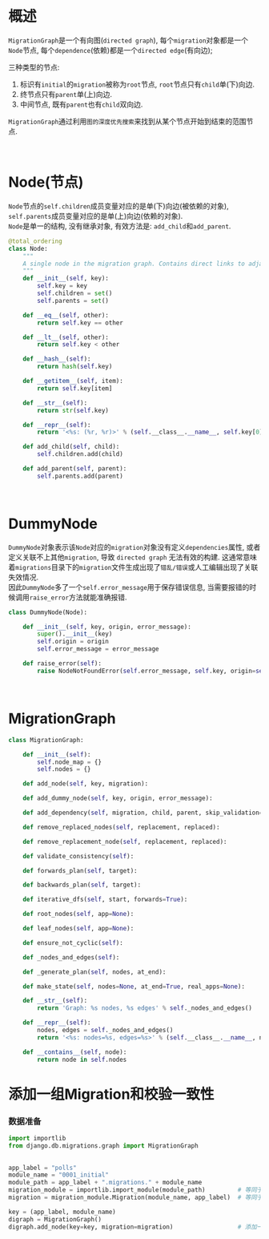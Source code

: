# 概述
`MigrationGraph`是一个有向图(`directed graph`), 每个`migration`对象都是一个`Node`节点, 每个`dependence`(依赖)都是一个`directed edge`(有向边);   

三种类型的节点:     
1. 标识有`initial`的`migration`被称为`root`节点, `root`节点只有`child`单(下)向边.  
2. 终节点只有`parent`单(上)向边.   
3. 中间节点, 既有`parent`也有`child`双向边.    

`MigrationGraph`通过利用`图的深度优先搜索`来找到从某个节点开始到结束的范围节点.


&nbsp;  
# Node(节点)
`Node`节点的`self.children`成员变量对应的是单(下)向边(被依赖的对象), `self.parents`成员变量对应的是单(上)向边(依赖的对象).  
`Node`是单一的结构, 没有继承对象, 有效方法是: `add_child`和`add_parent`.
```python
@total_ordering
class Node:
    """
    A single node in the migration graph. Contains direct links to adjacent nodes in either direction.
    """
    def __init__(self, key):
        self.key = key
        self.children = set()
        self.parents = set()

    def __eq__(self, other):
        return self.key == other

    def __lt__(self, other):
        return self.key < other

    def __hash__(self):
        return hash(self.key)

    def __getitem__(self, item):
        return self.key[item]

    def __str__(self):
        return str(self.key)

    def __repr__(self):
        return '<%s: (%r, %r)>' % (self.__class__.__name__, self.key[0], self.key[1])

    def add_child(self, child):
        self.children.add(child)

    def add_parent(self, parent):
        self.parents.add(parent)

```

&nbsp;  
# DummyNode
`DummyNode`对象表示该`Node`对应的`migration`对象没有定义`dependencies`属性, 或者定义关联不上其他`migration`, 导致 `directed graph` 无法有效的构建.
这通常意味着`migrations`目录下的`migration`文件生成出现了`错乱/错误`或人工编辑出现了关联失效情况.   
因此`DummyNode`多了一个`self.error_message`用于保存错误信息, 当需要报错的时候调用`raise_error`方法就能准确报错.  
```python
class DummyNode(Node):

    def __init__(self, key, origin, error_message):
        super().__init__(key)
        self.origin = origin
        self.error_message = error_message

    def raise_error(self):
        raise NodeNotFoundError(self.error_message, self.key, origin=self.origin)
```

&nbsp;  
# MigrationGraph
```python
class MigrationGraph:

    def __init__(self):
        self.node_map = {}
        self.nodes = {}

    def add_node(self, key, migration):                                        """ 省略代码细节, 仅关注代码结构 """

    def add_dummy_node(self, key, origin, error_message):                      """ 省略代码细节, 仅关注代码结构 """

    def add_dependency(self, migration, child, parent, skip_validation=False): """ 省略代码细节, 仅关注代码结构 """

    def remove_replaced_nodes(self, replacement, replaced):                    """ 省略代码细节, 仅关注代码结构 """

    def remove_replacement_node(self, replacement, replaced):                  """ 省略代码细节, 仅关注代码结构 """

    def validate_consistency(self):                                            """ 省略代码细节, 仅关注代码结构 """

    def forwards_plan(self, target):                                           """ 省略代码细节, 仅关注代码结构 """

    def backwards_plan(self, target):                                          """ 省略代码细节, 仅关注代码结构 """

    def iterative_dfs(self, start, forwards=True):                             """ 省略代码细节, 仅关注代码结构 """

    def root_nodes(self, app=None):                                            """ 省略代码细节, 仅关注代码结构 """

    def leaf_nodes(self, app=None):                                            """ 省略代码细节, 仅关注代码结构 """

    def ensure_not_cyclic(self):                                               """ 省略代码细节, 仅关注代码结构 """

    def _nodes_and_edges(self):                                                """ 省略代码细节, 仅关注代码结构 """

    def _generate_plan(self, nodes, at_end):                                   """ 省略代码细节, 仅关注代码结构 """

    def make_state(self, nodes=None, at_end=True, real_apps=None):             """ 省略代码细节, 仅关注代码结构 """

    def __str__(self):
        return 'Graph: %s nodes, %s edges' % self._nodes_and_edges()

    def __repr__(self):
        nodes, edges = self._nodes_and_edges()
        return '<%s: nodes=%s, edges=%s>' % (self.__class__.__name__, nodes, edges)

    def __contains__(self, node):
        return node in self.nodes

```

# 添加一组Migration和校验一致性
### 数据准备
```python
import importlib
from django.db.migrations.graph import MigrationGraph

                                       
app_label = "polls"                                                 
module_name = "0001_initial"
module_path = app_label + ".migrations." + module_name
migration_module = importlib.import_module(module_path)         # 等同于: import polls.migrations.0001_initial
migration = migration_module.Migration(module_name, app_label)  # 等同于: polls.migrations.0001_initial.Migration()

key = (app_label, module_name)
digraph = MigrationGraph()   
digraph.add_node(key=key, migration=migration)                  # 添加一个migration到digraph 
```